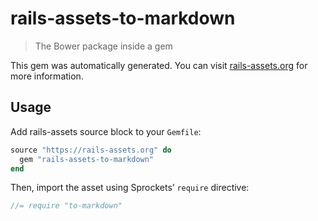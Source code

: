 # rails-assets-to-markdown

> The Bower package inside a gem

This gem was automatically generated. You can visit [rails-assets.org](https://rails-assets.org) for more information.

## Usage

Add rails-assets source block to your `Gemfile`:

```ruby
source "https://rails-assets.org" do
  gem "rails-assets-to-markdown"
end

```

Then, import the asset using Sprockets’ `require` directive:

```js
//= require "to-markdown"
```
